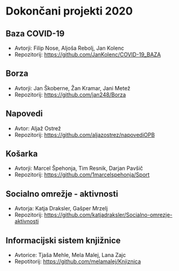 # Dokončani projekti 2020

## Baza COVID-19
* Avtorji: Filip Nose, Aljoša Rebolj, Jan Kolenc
* Repozitorij: <https://github.com/JanKolenc/COVID-19_BAZA>

## Borza
* Avtorji: Jan Škoberne, Žan Kramar, Jani Metež
* Repozitorij: <https://github.com/jan248/Borza>

## Napovedi
* Avtor: Aljaž Ostrež
* Repozitorij: <https://github.com/aljazostrez/napovediOPB>

## Košarka
* Avtorji: Marcel Špehonja, Tim Resnik, Darjan Pavšič
* Repozitorij: <https://github.com/1marcelspehonja/Sport>

## Socialno omrežje - aktivnosti
* Avtorja: Katja Draksler, Gašper Mrzelj
* Repozitorij: <https://github.com/katjadraksler/Socialno-omrezje-aktivnosti>

## Informacijski sistem knjižnice
* Avtorice: Tjaša Mehle, Mela Malej, Lana Zajc
* Repotitorij: <https://github.com/melamalej/Knjiznica>
